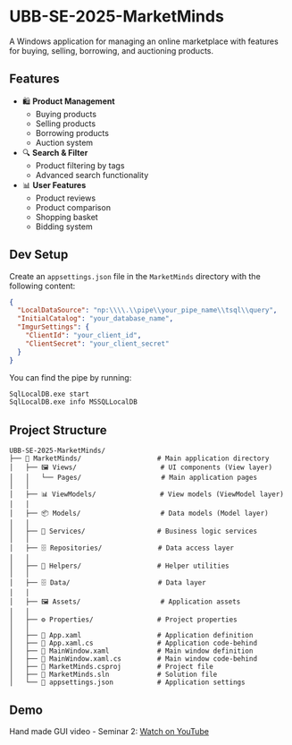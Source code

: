 # UBB-SE-2025-MarketMinds

A Windows application for managing an online marketplace with features for buying, selling, borrowing, and auctioning products.

## Features

- 🛍️ **Product Management**
  - Buying products
  - Selling products
  - Borrowing products
  - Auction system
- 🔍 **Search & Filter**
  - Product filtering by tags
  - Advanced search functionality
- 📊 **User Features**
  - Product reviews
  - Product comparison
  - Shopping basket
  - Bidding system

## Dev Setup

Create an `appsettings.json` file in the `MarketMinds` directory with the following content:

```json
{
  "LocalDataSource": "np:\\\\.\\pipe\\your_pipe_name\\tsql\\query",
  "InitialCatalog": "your_database_name",
  "ImgurSettings": {
    "ClientId": "your_client_id",
    "ClientSecret": "your_client_secret"
  }
}
```

You can find the pipe by running:
```cmd
SqlLocalDB.exe start
SqlLocalDB.exe info MSSQLLocalDB
```

## Project Structure

```
UBB-SE-2025-MarketMinds/
├── 📱 MarketMinds/                   # Main application directory
│   ├── 🖼️ Views/                     # UI components (View layer)
│   │   └── Pages/                    # Main application pages
│   │
│   ├── 📊 ViewModels/                # View models (ViewModel layer)
│   │
│   ├── 📦 Models/                    # Data models (Model layer)
│   │
│   ├── 🔄 Services/                  # Business logic services
│   │
│   ├── 🗄️ Repositories/              # Data access layer
│   │
│   ├── 🧰 Helpers/                   # Helper utilities
│   │
│   ├── 🗄️ Data/                      # Data layer
│   │
│   ├── 🖼️ Assets/                    # Application assets
│   │
│   ├── ⚙️ Properties/                # Project properties
│   │
│   ├── 📄 App.xaml                   # Application definition
│   ├── 📄 App.xaml.cs                # Application code-behind
│   ├── 📄 MainWindow.xaml            # Main window definition
│   ├── 📄 MainWindow.xaml.cs         # Main window code-behind
│   ├── 📄 MarketMinds.csproj         # Project file
│   ├── 📄 MarketMinds.sln            # Solution file
│   └── 📄 appsettings.json           # Application settings
```
## Demo

Hand made GUI video - Seminar 2: [Watch on YouTube](https://youtu.be/OBPRiNfDDVs?si=lRMacDvDzZtjhuQG)

